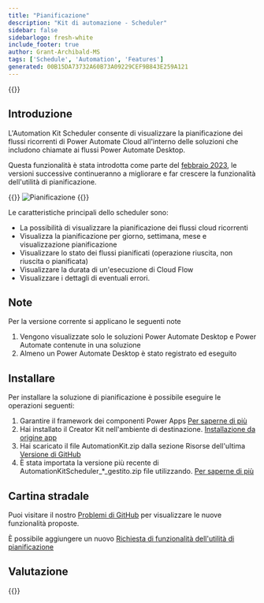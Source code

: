 ```yaml
---
title: "Pianificazione"
description: "Kit di automazione - Scheduler"
sidebar: false
sidebarlogo: fresh-white
include_footer: true
author: Grant-Archibald-MS
tags: ['Schedule', 'Automation', 'Features']
generated: 00B15DA73732A60B73A09229CEF9B843E259A121
---
```


{{<toc>}}

## Introduzione

L'Automation Kit Scheduler consente di visualizzare la pianificazione dei flussi ricorrenti di Power Automate Cloud all'interno delle soluzioni che includono chiamate ai flussi Power Automate Desktop.

Questa funzionalità è stata introdotta come parte del [febbraio 2023](/it/releases/february-2023), le versioni successive continueranno a migliorare e far crescere la funzionalità dell'utilità di pianificazione.

{{<border>}}
![Pianificazione](/images/schedule.png)
{{</border>}}

Le caratteristiche principali dello scheduler sono:

- La possibilità di visualizzare la pianificazione dei flussi cloud ricorrenti
- Visualizza la pianificazione per giorno, settimana, mese e visualizzazione pianificazione
- Visualizzare lo stato dei flussi pianificati (operazione riuscita, non riuscita o pianificata)
- Visualizzare la durata di un'esecuzione di Cloud Flow
- Visualizzare i dettagli di eventuali errori.

## Note

Per la versione corrente si applicano le seguenti note

1. Vengono visualizzate solo le soluzioni Power Automate Desktop e Power Automate contenute in una soluzione
1. Almeno un Power Automate Desktop è stato registrato ed eseguito

## Installare

Per installare la soluzione di pianificazione è possibile eseguire le operazioni seguenti:

1. Garantire il framework dei componenti Power Apps <a href="https://learn.microsoft.com/en-us/power-apps/developer/component-framework/component-framework-for-canvas-apps#enable-the-power-apps-component-framework-feature" target="_blank">Per saperne di più</a>
1. Hai installato il Creator Kit nell'ambiente di destinazione. <a href="https://appsource.microsoft.com/en-us/product/dynamics-365/microsoftpowercatarch.creatorkit1" target="_blank">Installazione da origine app</a>
1. Hai scaricato il file AutomationKit.zip dalla sezione Risorse dell'ultima <a href="https://github.com/microsoft/powercat-automation-kit/releases" target="_blank">Versione di GitHub</a>
1. È stata importata la versione più recente di AutomationKitScheduler_*_gestito.zip file utilizzando. <a href='https://learn.microsoft.com/en-us/power-apps/maker/data-platform/import-update-export-solutions' target="_blank">Per saperne di più</a>

## Cartina stradale

Puoi visitare il nostro <a href="https://github.com/microsoft/powercat-automation-kit/issues?q=is%3Aissue+is%3Aopen+label%3Ascheduler" target="_blank">Problemi di GitHub</a> per visualizzare le nuove funzionalità proposte.

È possibile aggiungere un nuovo <a href="https://github.com/microsoft/powercat-automation-kit/issues/new?assignees=&labels=automation-kit%2Cenhancement%2Cscheduler&template=2-automation-kit-feature.yml&title=%5BAutomation+Kit+-+Feature%5D%3A+FEATURE+TITLE" target="_blank">Richiesta di funzionalità dell'utilità di pianificazione</a>

## Valutazione

{{<questions name="/content/it/features/scheduler.json" completed="Grazie per aver fornito feedback" showNavigationButtons="false" locale="it">}}
